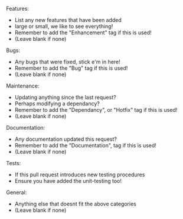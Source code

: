 Features:
- List any new features that have been added
- large or small, we like to see everything!
- Remember to add the "Enhancement" tag if this is used!
- (Leave blank if none)

Bugs:
- Any bugs that were fixed, stick e'm in here!
- Remember to add the "Bug" tag if this is used!
- (Leave blank if none)


Maintenance:
- Updating anything since the last request?
- Perhaps modifying a dependancy?
- Remember to add the "Dependancy", or "Hotfix" tag if this is used!
- (Leave blank if none)

Documentation:
- Any documentation updated this request?
- Remember to add the "Documentation", tag if this is used!
- (Leave blank if none)

Tests:
- If this pull request introduces new testing procedures
- Ensure you have added the unit-testing too!

General:
- Anything else that doesnt fit the above categories
- (Leave blank if none)
